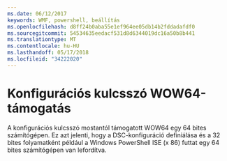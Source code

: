 ```yaml
---
ms.date: 06/12/2017
keywords: WMF, powershell, beállítás
ms.openlocfilehash: d8ff24b0aba55e1ef964ee05db14b2fddadafdf0
ms.sourcegitcommit: 54534635eedacf531d8d6344019dc16a50b8b441
ms.translationtype: MT
ms.contentlocale: hu-HU
ms.lasthandoff: 05/17/2018
ms.locfileid: "34222020"
---
```

# <a name="wow64-support-for-configuration-keyword"></a>Konfigurációs kulcsszó WOW64-támogatás

A konfigurációs kulcsszó mostantól támogatott WOW64 egy 64 bites számítógépen. Ez azt jelenti, hogy a DSC-konfiguráció definiálása és a 32 bites folyamatként például a Windows PowerShell ISE (x 86) futtat egy 64 bites számítógépen van lefordítva.
